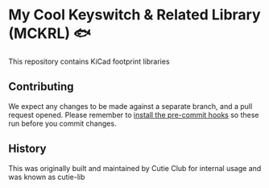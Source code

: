 # My Cool Keyswitch & Related Library (MCKRL) 🐟

This repository contains KiCad footprint libraries

## Contributing

We expect any changes to be made against a separate branch, and a pull request opened. Please remember to [install the pre-commit hooks](https://pre-commit.com/#install) so these run before you commit changes.

## History

This was originally built and maintained by Cutie Club for internal usage and was known as cutie-lib
